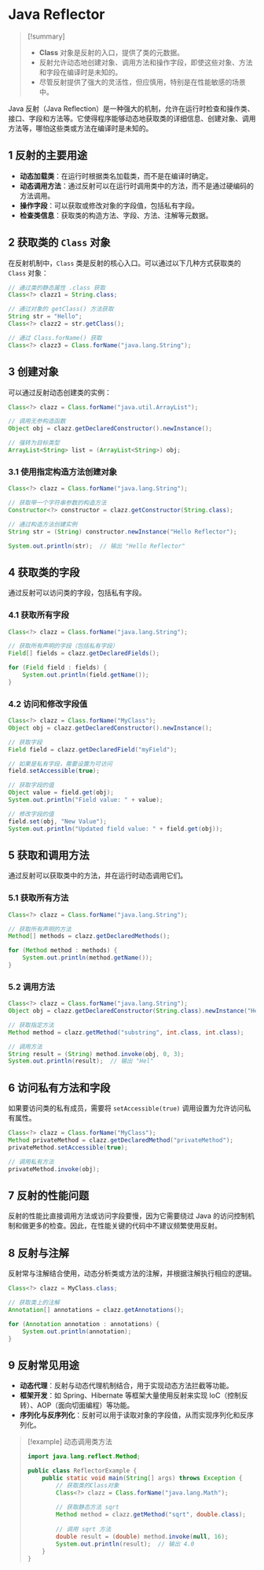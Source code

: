 # Java Reflector

> [!summary]
>
> - **Class** 对象是反射的入口，提供了类的元数据。
> - 反射允许动态地创建对象、调用方法和操作字段，即使这些对象、方法和字段在编译时是未知的。
> - 尽管反射提供了强大的灵活性，但应慎用，特别是在性能敏感的场景中。

Java 反射（Java Reflection）是一种强大的机制，允许在运行时检查和操作类、接口、字段和方法等。它使得程序能够动态地获取类的详细信息、创建对象、调用方法等，哪怕这些类或方法在编译时是未知的。

## 1 反射的主要用途

- **动态加载类**：在运行时根据类名加载类，而不是在编译时确定。
- **动态调用方法**：通过反射可以在运行时调用类中的方法，而不是通过硬编码的方法调用。
- **操作字段**：可以获取或修改对象的字段值，包括私有字段。
- **检查类信息**：获取类的构造方法、字段、方法、注解等元数据。

## 2 获取类的 `Class` 对象

在反射机制中，`Class` 类是反射的核心入口。可以通过以下几种方式获取类的 `Class` 对象：

```java
// 通过类的静态属性 .class 获取
Class<?> clazz1 = String.class;

// 通过对象的 getClass() 方法获取
String str = "Hello";
Class<?> clazz2 = str.getClass();

// 通过 Class.forName() 获取
Class<?> clazz3 = Class.forName("java.lang.String");
```

## 3 创建对象

可以通过反射动态创建类的实例：

```java
Class<?> clazz = Class.forName("java.util.ArrayList");

// 调用无参构造函数
Object obj = clazz.getDeclaredConstructor().newInstance();

// 强转为目标类型
ArrayList<String> list = (ArrayList<String>) obj;
```

### 3.1 使用指定构造方法创建对象

```java
Class<?> clazz = Class.forName("java.lang.String");

// 获取带一个字符串参数的构造方法
Constructor<?> constructor = clazz.getConstructor(String.class);

// 通过构造方法创建实例
String str = (String) constructor.newInstance("Hello Reflector");

System.out.println(str);  // 输出 "Hello Reflector"
```

## 4 获取类的字段

通过反射可以访问类的字段，包括私有字段。

### 4.1 获取所有字段

```java
Class<?> clazz = Class.forName("java.lang.String");

// 获取所有声明的字段（包括私有字段）
Field[] fields = clazz.getDeclaredFields();

for (Field field : fields) {
    System.out.println(field.getName());
}
```

### 4.2 访问和修改字段值

```java
Class<?> clazz = Class.forName("MyClass");
Object obj = clazz.getDeclaredConstructor().newInstance();

// 获取字段
Field field = clazz.getDeclaredField("myField");

// 如果是私有字段，需要设置为可访问
field.setAccessible(true);

// 获取字段的值
Object value = field.get(obj);
System.out.println("Field value: " + value);

// 修改字段的值
field.set(obj, "New Value");
System.out.println("Updated field value: " + field.get(obj));
```

## 5 获取和调用方法

通过反射可以获取类中的方法，并在运行时动态调用它们。

### 5.1 获取所有方法

```java
Class<?> clazz = Class.forName("java.lang.String");

// 获取所有声明的方法
Method[] methods = clazz.getDeclaredMethods();

for (Method method : methods) {
    System.out.println(method.getName());
}
```

### 5.2 调用方法

```java
Class<?> clazz = Class.forName("java.lang.String");
Object obj = clazz.getDeclaredConstructor(String.class).newInstance("Hello");

// 获取指定方法
Method method = clazz.getMethod("substring", int.class, int.class);

// 调用方法
String result = (String) method.invoke(obj, 0, 3);
System.out.println(result);  // 输出 "Hel"
```

## 6 访问私有方法和字段

如果要访问类的私有成员，需要将 `setAccessible(true)` 调用设置为允许访问私有属性。

```java
Class<?> clazz = Class.forName("MyClass");
Method privateMethod = clazz.getDeclaredMethod("privateMethod");
privateMethod.setAccessible(true);

// 调用私有方法
privateMethod.invoke(obj);
```

## 7 反射的性能问题

反射的性能比直接调用方法或访问字段要慢，因为它需要绕过 Java 的访问控制机制和做更多的检查。因此，在性能关键的代码中不建议频繁使用反射。

## 8 反射与注解

反射常与注解结合使用，动态分析类或方法的注解，并根据注解执行相应的逻辑。

```java
Class<?> clazz = MyClass.class;

// 获取类上的注解
Annotation[] annotations = clazz.getAnnotations();

for (Annotation annotation : annotations) {
    System.out.println(annotation);
}
```

## 9 反射常见用途

- **动态代理**：反射与动态代理机制结合，用于实现动态方法拦截等功能。
- **框架开发**：如 Spring、Hibernate 等框架大量使用反射来实现 IoC（控制反转）、AOP（面向切面编程）等功能。
- **序列化与反序列化**：反射可以用于读取对象的字段值，从而实现序列化和反序列化。

> [!example] 动态调用类方法
>
> ```java
> import java.lang.reflect.Method;
> 
> public class ReflectorExample {
>     public static void main(String[] args) throws Exception {
>         // 获取类的Class对象
>         Class<?> clazz = Class.forName("java.lang.Math");
> 		
>         // 获取静态方法 sqrt
>         Method method = clazz.getMethod("sqrt", double.class);
> 		
>         // 调用 sqrt 方法
>         double result = (double) method.invoke(null, 16);
>         System.out.println(result);  // 输出 4.0
>     }
> }
> ```

